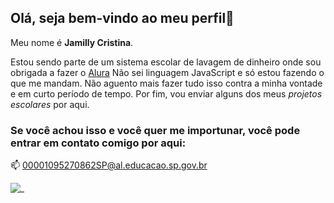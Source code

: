 ## Olá, seja bem-vindo ao meu perfil👋

Meu nome é **Jamilly Cristina**.

Estou sendo parte de um sistema escolar de lavagem de dinheiro onde sou obrigada a fazer o [Alura](https://www.alura.com.br)
Não sei linguagem JavaScript e só estou fazendo o que me mandam.
Não aguento mais fazer tudo isso contra a minha vontade e em curto período de tempo.
Por fim, vou enviar alguns dos meus _projetos escolares_ por aqui.

### Se você achou isso e você quer me importunar, você pode entrar em contato comigo por aqui:
📫 00001095270862SP@al.educacao.sp.gov.br

![_](https://media.tenor.com/N_rwp87C5rcAAAAi/applause-stan-marsh.gif)
